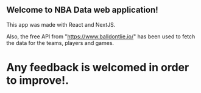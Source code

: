 ## Welcome to NBA Data web application! 

This app was made with React and NextJS.

Also, the free API from "https://www.balldontlie.io/" has been used to fetch the data for the teams, players and games.

# Any feedback is welcomed in order to improve!.

